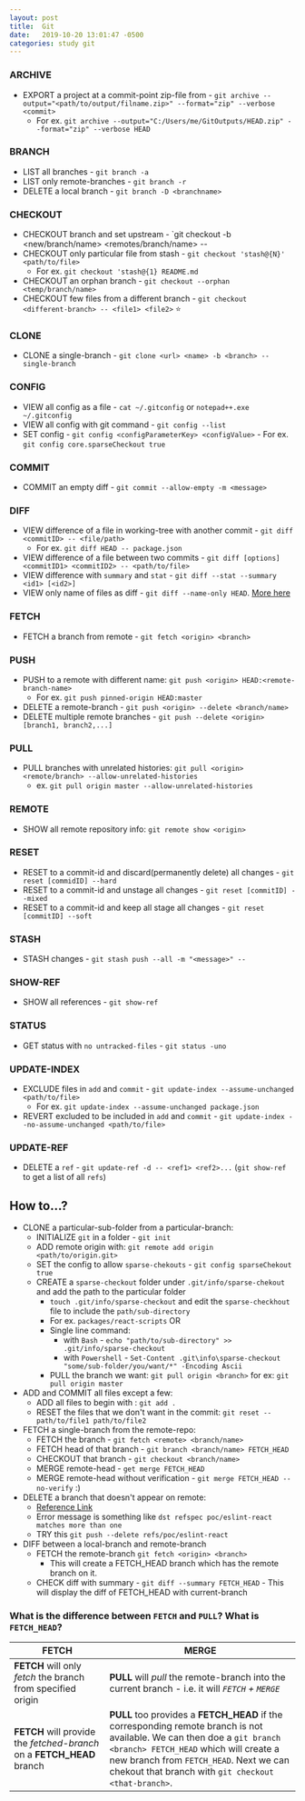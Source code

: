 ```yaml
---
layout: post
title:  Git
date:   2019-10-20 13:01:47 -0500
categories: study git
---
```


### ARCHIVE 
- EXPORT a project at a commit-point zip-file from - `git archive --output="<path/to/output/filname.zip>" --format="zip" --verbose <commit>`
  - For ex. `git archive --output="C:/Users/me/GitOutputs/HEAD.zip" --format="zip" --verbose HEAD`

### BRANCH
- LIST all branches - `git branch -a`
- LIST only remote-branches - `git branch -r`
- DELETE a local branch - `git branch -D <branchname>`

### CHECKOUT
- CHECKOUT branch and set upstream - `git checkout -b <new/branch/name> <remotes/branch/name> --
- CHECKOUT only particular file from stash - `git checkout 'stash@{N}' <path/to/file>`
  - For ex. `git checkout 'stash@{1} README.md`
- CHECKOUT an orphan branch - `git checkout --orphan <temp/branch/name>`
- CHECKOUT few files from a different branch - `git checkout <different-branch> -- <file1> <file2>` :star:

### CLONE
- CLONE a single-branch - `git clone <url> <name> -b <branch> --single-branch`

### CONFIG
- VIEW all config as a file  - `cat ~/.gitconfig` or `notepad++.exe ~/.gitconfig`
- VIEW all config with git command - `git config --list`
- SET config - `git config <configParameterKey> <configValue>` - For ex. `git config core.sparseCheckout true`

### COMMIT
- COMMIT an empty diff - `git commit --allow-empty -m <message>`

### DIFF
- VIEW difference of a file in working-tree with another commit - `git diff <commitID> -- <file/path>`
  - For ex. `git diff HEAD -- package.json`
- VIEW difference of a file between two commits - `git diff [options] <commitID1> <commitID2> -- <path/to/file>`
- VIEW difference with `summary` and `stat` - `git diff --stat --summary <id1> [<id2>]`
- VIEW only name of files as diff - `git diff --name-only HEAD`.  [More here](https://stackoverflow.com/questions/1552340/how-to-list-only-the-file-names-that-changed-between-two-commits)

### FETCH
- FETCH a branch from remote - `git fetch <origin> <branch>`

### PUSH
- PUSH to a remote with different name: `git push <origin> HEAD:<remote-branch-name>`
  - For ex. `git push pinned-origin HEAD:master`
- DELETE a remote-branch - `git push <origin> --delete <branch/name>`
- DELETE multiple remote branches - `git push --delete <origin> [branch1, branch2,...]`

### PULL
- PULL branches with unrelated histories: `git pull <origin> <remote/branch> --allow-unrelated-histories`
  - ex. `git pull origin master --allow-unrelated-histories`

### REMOTE
- SHOW all remote repository info: `git remote show <origin>`

### RESET
- RESET to a commit-id and discard(permanently delete) all changes - `git reset [commidID] --hard`
- RESET to a commit-id and unstage all changes - `git reset [commitID] --mixed`
- RESET to a commit-id and keep all stage all changes - `git reset [commitID] --soft`

### STASH
- STASH changes - `git stash push --all -m "<message>" --`

### SHOW-REF
- SHOW all references - `git show-ref`
 
### STATUS
- GET status with `no untracked-files` - `git status -uno` 

### UPDATE-INDEX
  - EXCLUDE files in `add` and `commit` - `git update-index --assume-unchanged <path/to/file>`
    - For ex. `git update-index --assume-unchanged package.json`
  - REVERT excluded to be included in `add` and `commit` - `git update-index --no-assume-unchanged <path/to/file>`

### UPDATE-REF
  - DELETE a `ref` - `git update-ref -d -- <ref1> <ref2>...` (`git show-ref` to get a list of all `refs`)
 
## How to...?
  - CLONE a particular-sub-folder from a particular-branch:
    - INITIALIZE `git` in a folder - `git init`
    - ADD remote origin with: `git remote add origin <path/to/origin.git>` 
    - SET the config to allow `sparse-chekouts` - `git config sparseChekout true`
    - CREATE a `sparse-checkout` folder under `.git/info/sparse-chekout` and add the path to the particular folder
      - `touch .git/info/sparse-checkout` and edit the `sparse-checkhout` file to include the `path/sub-directory`
      - For ex. `packages/react-scripts` OR 
      - Single line command:
        - with `Bash` - `echo "path/to/sub-directory" >> .git/info/sparse-checkout`
        - with `Powershell` - `Set-Content .git\info\sparse-checkout "some/sub-folder/you/want/*" -Encoding Ascii`
      - PULL the branch we want: `git pull origin <branch>` for ex: `git pull origin master`
  - ADD and COMMIT all files except a few:
    - ADD all files to begin with : `git add .`
    - RESET the files that we don't want in the commit: `git reset -- path/to/file1 path/to/file2`
  - FETCH a single-branch from the remote-repo:
    - FETCH the branch - `git fetch <remote> <branch/name>`
    - FETCH head of that branch - `git branch <branch/name> FETCH_HEAD`
    - CHECKOUT that branch - `git checkout <branch/name>`
    - MERGE remote-head - `get merge FETCH_HEAD`
    - MERGE remote-head without verification - `git merge FETCH_HEAD --no-verify`  :)
  - DELETE a branch that doesn't appear on remote: 
    - [Reference Link](https://stackoverflow.com/questions/9378760/git-push-local-branch-with-same-name-as-remote-tag)
    - Error message is something like `dst refspec poc/eslint-react matches more than one`
    - TRY this `git push --delete refs/poc/eslint-react`
  - DIFF between a local-branch and remote-branch
    - FETCH the remote-branch `git fetch <origin> <branch>`
      - This will create a FETCH_HEAD branch which has the remote branch on it.
    - CHECK diff with summary - `git diff --summary FETCH_HEAD` - This will display the diff of FETCH_HEAD with current-branch 
    
### What is the difference between `FETCH` and `PULL`? What is `FETCH_HEAD`?
FETCH | MERGE
------|-------
**FETCH** will only *fetch* the branch from specified origin | **PULL** will *pull* the remote-branch into the current branch - i.e. it will *`FETCH` + `MERGE`*
**FETCH** will provide the *fetched-branch* on a **FETCH_HEAD** branch | **PULL** too provides a **FETCH_HEAD** if the corresponding remote branch is not available.  We can then doe a `git branch <branch> FETCH_HEAD` which will create a new branch from `FETCH_HEAD`.  Next we can chekout that branch with `git checkout <that-branch>`.

